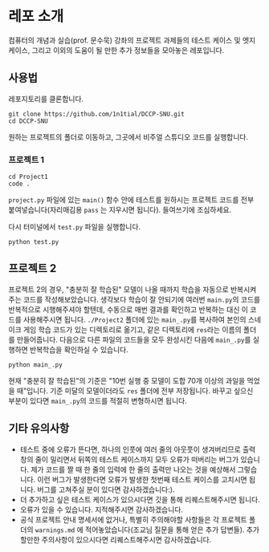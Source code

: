 # 레포 소개

컴퓨터의 개념과 실습(prof. 문수묵) 강좌의 프로젝트 과제들의 테스트 케이스 및 엣지 케이스, 그리고 이외의 도움이 될 만한 추가 정보들을 모아놓은 레포입니다.

## 사용법

레포지토리를 클론합니다.

```{ps}
git clone https://github.com/1n1tial/DCCP-SNU.git
cd DCCP-SNU
```

원하는 프로젝트의 폴더로 이동하고, 그곳에서 비주얼 스튜디오 코드를 실행합니다.

### 프로젝트 1

```{ps}
cd Project1
code .
```
`project.py` 파일에 있는 `main()` 함수 안에 테스트를 원하시는 프로젝트 코드를 전부 붙여넣습니다(자리매김용 `pass` 는 지우시면 됩니다). 들여쓰기에 조심하세요.

다시 터미널에서 `test.py` 파일을 실행합니다.

```{ps}
python test.py
```

## 프로젝트 2

프로젝트 2의 경우, "충분히 잘 학습된" 모델이 나올 때까지 학습을 자동으로 반복시켜주는 코드를 작성해보았습니다. 생각보다 학습이 잘 안되기에 여러번 `main.py`의 코드를 반복적으로 시행해주셔야 할텐데, 수동으로 매번 결과를 확인하고 반복하는 대신 이 코드를 사용해주시면 됩니다.
`./Project2` 폴더에 있는 `main_.py`를 복사하여 본인의 스네이크 게임 학습 코드가 있는 디렉토리로 옮기고, 같은 디렉토리에 `res`라는 이름의 폴더를 만들어줍니다. 다음으로 다른 파일의 코드들을 모두 완성시킨 다음에 `main_.py`를 실행하면 반복학습을 확인하실 수 있습니다.

```{ps}
python main_.py
```

현재 "충분히 잘 학습된"의 기준은 "10번 실행 중 모델이 도합 70개 이상의 과일을 먹었을 때"입니다. 기준 미달의 모델이더라도 `res` 폴더에 전부 저장됩니다. 바꾸고 싶으신 부분이 있다면 `main_.py`의 코드를 적절히 변형하시면 됩니다.

## 기타 유의사항

- 테스트 중에 오류가 뜬다면, 하나의 인풋에 여러 줄의 아웃풋이 생겨버리므로 출력창의 줄이 밀리면서 뒤쪽의 테스트 케이스까지 모두 오류가 떠버리는 버그가 있습니다. 제가 코드를 짤 때 한 줄의 입력에 한 줄의 출력만 나오는 것을 예상해서 그렇습니다. 이런 버그가 발생한다면 오류가 발생한 첫번째 테스트 케이스를 고치시면 됩니다. 버그를 고쳐주실 분이 있다면 감사하겠습니다:).
- 더 추가하고 싶은 테스트 케이스가 있으시다면 깃을 통해 리퀘스트해주시면 됩니다.
- 오류가 있을 수 있습니다. 지적해주시면 감사하겠습니다.
- 공식 프로젝트 안내 명세서에 없거나, 특별히 주의해야할 사항들은 각 프로젝트 폴더의 `warnings.md` 에 적어놓았습니다(조교님 질문을 통해 얻은 추가 답변들). 추가할만한 주의사항이 있으시다면 리퀘스트해주시면 감사하겠습니다.